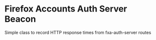 Firefox Accounts Auth Server Beacon
===================================

Simple class to record HTTP response times from fxa-auth-server routes
